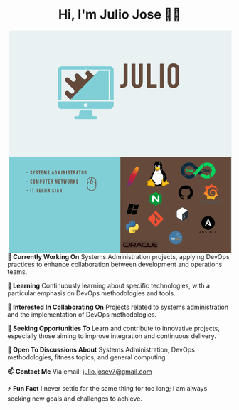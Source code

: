 <h1 align="center">Hi, I'm Julio Jose 👨‍💻 </h1>

<p align="left">

<img src=./img/foto.png alt=image width=500 align=right>

 **🔭 Currently Working On**  Systems Administration projects, applying DevOps practices to enhance collaboration between development and operations teams. 

**🌱 Learning** Continuously learning about specific technologies, with a particular emphasis on DevOps methodologies and tools.

**👯 Interested In Collaborating On**  Projects related to systems administration and the implementation of DevOps methodologies.

**🤔 Seeking Opportunities To** Learn and contribute to innovative projects, especially those aiming to improve integration and continuous delivery.

**💬 Open To Discussions About** Systems Administration, DevOps methodologies, fitness topics, and general computing.

**📫 Contact Me** Via email: julio.josev7@gmail.com

**⚡ Fun Fact** I never settle for the same thing for too long; I am always seeking new goals and challenges to achieve.

</p>

<!--
**JJVT02/JJVT02** is a ✨ _special_ ✨ repository because its `README.md` (this file) appears on your GitHub profile.

Here are some ideas to get you started:

- 🔭 I’m currently working on ...
- 🌱 I’m currently learning ...
- 👯 I’m looking to collaborate on ...
- 🤔 I’m looking for help with ...
- 💬 Ask me about ...
- 📫 How to reach me: ...
- 😄 Pronouns: ...
- ⚡ Fun fact: ...
-->
